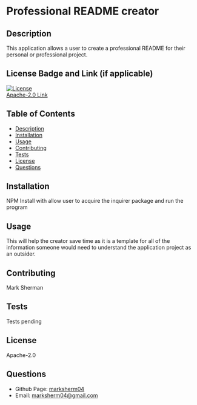 # Professional README creator


## Description
This application allows a user to create a professional README for their personal or professional project. 

## License Badge and Link (if applicable)
[![License](https://img.shields.io/badge/License-Apache%202.0-blue.svg)](https://opensource.org/licenses/Apache-2.0) <br />
[Apache-2.0 Link](https://opensource.org/licenses/Apache-2.0)

  ## Table of Contents
- [Description](https://github.com/marksherm04/professional-readme/blob/main/develop/README.md#description "Description")
- [Installation](https://github.com/marksherm04/professional-readme/blob/main/develop/README.md#installation "Installation")
- [Usage](https://github.com/marksherm04/professional-readme/blob/main/develop/README.md#usage "Usage")
- [Contributing](https://github.com/marksherm04/professional-readme/blob/main/develop/README.md#contributing "Contributing")
- [Tests](https://github.com/marksherm04/professional-readme/blob/main/develop/README.md#tests "Tests")
- [License](https://github.com/marksherm04/professional-readme/blob/main/develop/README.md#license "License")
- [Questions](https://github.com/marksherm04/professional-readme/blob/main/develop/README.md#questions "Questions")

## Installation
NPM Install with allow user to acquire the inquirer package and run the program

## Usage
This will help the creator save time as it is a template for all of the information someone would need to understand the application project as an outsider.

## Contributing
Mark Sherman

## Tests
Tests pending

## License
Apache-2.0


## Questions
- Github Page: [marksherm04](https://github.com/marksherm04)
- Email: marksherm04@gmail.com
